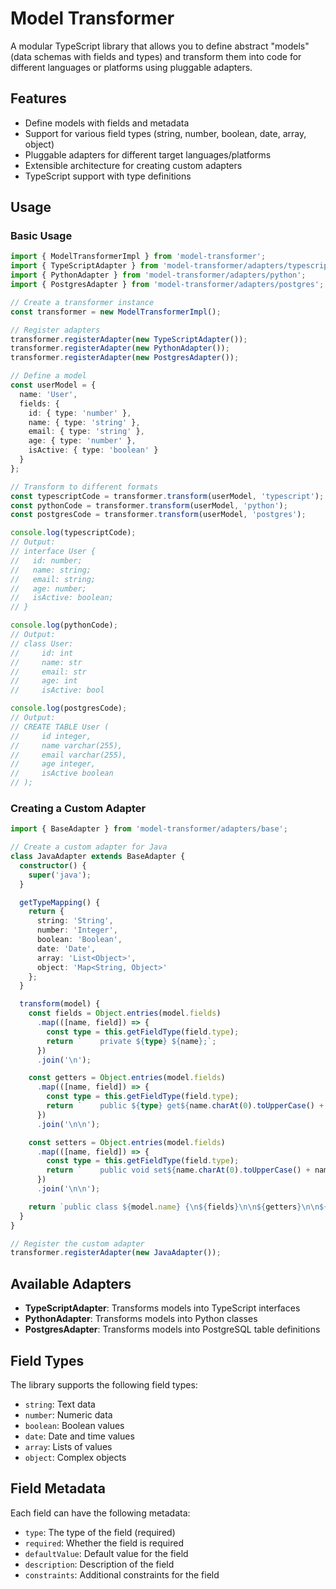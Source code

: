 # Model Transformer

A modular TypeScript library that allows you to define abstract "models" (data schemas with fields and types) and transform them into code for different languages or platforms using pluggable adapters.

## Features

- Define models with fields and metadata
- Support for various field types (string, number, boolean, date, array, object)
- Pluggable adapters for different target languages/platforms
- Extensible architecture for creating custom adapters
- TypeScript support with type definitions

## Usage

### Basic Usage

```typescript
import { ModelTransformerImpl } from 'model-transformer';
import { TypeScriptAdapter } from 'model-transformer/adapters/typescript';
import { PythonAdapter } from 'model-transformer/adapters/python';
import { PostgresAdapter } from 'model-transformer/adapters/postgres';

// Create a transformer instance
const transformer = new ModelTransformerImpl();

// Register adapters
transformer.registerAdapter(new TypeScriptAdapter());
transformer.registerAdapter(new PythonAdapter());
transformer.registerAdapter(new PostgresAdapter());

// Define a model
const userModel = {
  name: 'User',
  fields: {
    id: { type: 'number' },
    name: { type: 'string' },
    email: { type: 'string' },
    age: { type: 'number' },
    isActive: { type: 'boolean' }
  }
};

// Transform to different formats
const typescriptCode = transformer.transform(userModel, 'typescript');
const pythonCode = transformer.transform(userModel, 'python');
const postgresCode = transformer.transform(userModel, 'postgres');

console.log(typescriptCode);
// Output:
// interface User {
//   id: number;
//   name: string;
//   email: string;
//   age: number;
//   isActive: boolean;
// }

console.log(pythonCode);
// Output:
// class User:
//     id: int
//     name: str
//     email: str
//     age: int
//     isActive: bool

console.log(postgresCode);
// Output:
// CREATE TABLE User (
//     id integer,
//     name varchar(255),
//     email varchar(255),
//     age integer,
//     isActive boolean
// );
```

### Creating a Custom Adapter

```typescript
import { BaseAdapter } from 'model-transformer/adapters/base';

// Create a custom adapter for Java
class JavaAdapter extends BaseAdapter {
  constructor() {
    super('java');
  }

  getTypeMapping() {
    return {
      string: 'String',
      number: 'Integer',
      boolean: 'Boolean',
      date: 'Date',
      array: 'List<Object>',
      object: 'Map<String, Object>'
    };
  }

  transform(model) {
    const fields = Object.entries(model.fields)
      .map(([name, field]) => {
        const type = this.getFieldType(field.type);
        return `    private ${type} ${name};`;
      })
      .join('\n');

    const getters = Object.entries(model.fields)
      .map(([name, field]) => {
        const type = this.getFieldType(field.type);
        return `    public ${type} get${name.charAt(0).toUpperCase() + name.slice(1)}() {\n        return ${name};\n    }`;
      })
      .join('\n\n');

    const setters = Object.entries(model.fields)
      .map(([name, field]) => {
        const type = this.getFieldType(field.type);
        return `    public void set${name.charAt(0).toUpperCase() + name.slice(1)}(${type} ${name}) {\n        this.${name} = ${name};\n    }`;
      })
      .join('\n\n');

    return `public class ${model.name} {\n${fields}\n\n${getters}\n\n${setters}\n}`;
  }
}

// Register the custom adapter
transformer.registerAdapter(new JavaAdapter());
```

## Available Adapters

- **TypeScriptAdapter**: Transforms models into TypeScript interfaces
- **PythonAdapter**: Transforms models into Python classes
- **PostgresAdapter**: Transforms models into PostgreSQL table definitions

## Field Types

The library supports the following field types:

- `string`: Text data
- `number`: Numeric data
- `boolean`: Boolean values
- `date`: Date and time values
- `array`: Lists of values
- `object`: Complex objects

## Field Metadata

Each field can have the following metadata:

- `type`: The type of the field (required)
- `required`: Whether the field is required
- `defaultValue`: Default value for the field
- `description`: Description of the field
- `constraints`: Additional constraints for the field
